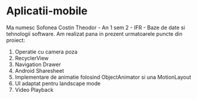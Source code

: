 # Aplicatii-mobile
Ma numesc Sofonea Costin Theodor - An 1 sem 2 - IFR - Baze de date si tehnologii software. 
Am realizat pana in prezent urmatoarele puncte din proiect: 
1. Operatie cu camera poza
2. RecyclerView
3. Navigation Drawer
4. Android Sharesheet
5. Implementare de animatie folosind ObjectAnimator si una MotionLayout
6. UI adaptat pentru landscape mode 
7. Video Playback
